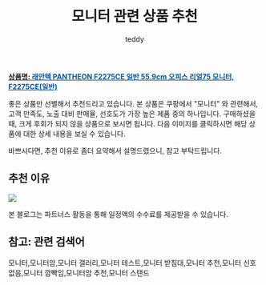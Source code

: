 ﻿---
layout: post
title:  "모니터 관련 상품 추천"
author: teddy
categories: [ 가구/인테리어 ]
tags: [모니터,모니터암,모니터 갤러리,모니터 테스트,모니터 받침대,모니터 추천,모니터 신호없음,모니터 깜빡임,모니터암 추천,모니터 스탠드]
image: https://static.coupangcdn.com/image/rs_quotation_api/mfuguzzs/7a12d45c6b254207885608bf31d810ac.jpg 
description: "쿠팡에서 모니터 관련 상품으로 가장 고객 선호도가 높은 제품 중 하나입니다."
---

<a href="https://link.coupang.com/re/AFFSDP?lptag=AF3256674&pageKey=4789511889&itemId=6134904334&vendorItemId=73431213293&traceid=V0-153-143baaaf9adf0799"><b>상품명: <font color='#01579B'>래안텍 PANTHEON F2275CE 일반 55.9cm 오피스 리얼75 모니터, F2275CE(일반)</font></b></a>

좋은 상품만 선별해서 추천드리고 있습니다.
본 상품은 쿠팡에서 "모니터" 와 관련해서, 고객 만족도, 노출 대비 판매율, 선호도가 가장 높은 제품 중의 하나입니다.
구매하셨을 때, 크게 후회가 되지 않을 상품으로 보시면 됩니다. 
다음 이미지를 클릭하시면 해당 상품에 대한 상세 내용을 보실 수 있습니다.

바쁘시다면, 추천 이유로 좀더 요약해서 설명드렸으니, 참고 부탁드립니다.

## 추천 이유 

<a href="https://link.coupang.com/re/AFFSDP?lptag=AF3256674&pageKey=4789511889&itemId=6134904334&vendorItemId=73431213293&traceid=V0-153-143baaaf9adf0799"><img src="https://thumbnail9.coupangcdn.com/thumbnails/remote/q89/image/retail/images/2021/01/13/11/7/b265acd3-ac89-4995-9e43-82b0b4856892.jpg"></a> 

본 블로그는 파트너스 활동을 통해 일정액의 수수료를 제공받을 수 있습니다.

## 참고: 관련 검색어    
모니터,모니터암,모니터 갤러리,모니터 테스트,모니터 받침대,모니터 추천,모니터 신호없음,모니터 깜빡임,모니터암 추천,모니터 스탠드
